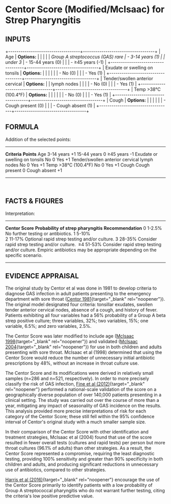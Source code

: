 # Centor Score (Modified/McIsaac) for Strep Pharyngitis

## INPUTS

+-----------------------------------+-----------------------------------+
| Age                               | **Options:**                      |
|                                   |                                   |
| *Group A streptococcus (GAS) rare | -   3-14 years (1)                |
| under 3*                          | -   15-44 years (0)               |
|                                   | -   ≥45 years (-1)                |
+-----------------------------------+-----------------------------------+
| Exudate or swelling on tonsils    | **Options:**                      |
|                                   |                                   |
|                                   | -   No (0)                        |
|                                   | -   Yes (1)                       |
+-----------------------------------+-----------------------------------+
| Tender/swollen anterior cervical  | **Options:**                      |
| lymph nodes                       |                                   |
|                                   | -   No (0)                        |
|                                   | -   Yes (1)                       |
+-----------------------------------+-----------------------------------+
| Temp \>38°C (100.4°F)             | **Options:**                      |
|                                   |                                   |
|                                   | -   No (0)                        |
|                                   | -   Yes (1)                       |
+-----------------------------------+-----------------------------------+
| Cough                             | **Options:**                      |
|                                   |                                   |
|                                   | -   Cough present (0)             |
|                                   | -   Cough absent (1)              |
+-----------------------------------+-----------------------------------+

## FORMULA

Addition of the selected points:

  ---------------------------------------------- --------------- ------------
  **Criteria**                                                   **Points**
  Age                                            3-14 years      +1
                                                 15-44 years     0
                                                 ≥45 years       -1
  Exudate or swelling on tonsils                 No              0
                                                 Yes             +1
  Tender/swollen anterior cervical lymph nodes   No              0
                                                 Yes             +1
  Temp \>38°C (100.4°F)                          No              0
                                                 Yes             +1
  Cough                                          Cough present   0
                                                 Cough absent    +1
  ---------------------------------------------- --------------- ------------

 

## FACTS & FIGURES

Interpretation:

  ------------------ -------------------------------------- -------------------------------------------------------------------------------------------------------------------------
  **Centor Score**   **Probability of strep pharyngitis**   **Recommendation**
  0                  1-2.5%                                 No further testing or antibiotics.
  1                  5-10%                                  
  2                  11-17%                                 Optional rapid strep testing and/or culture.
  3                  28-35%                                 Consider rapid strep testing and/or culture. 
  ≥4                 51-53%                                 Consider rapid strep testing and/or culture. Empiric antibiotics may be appropriate depending on the specific scenario.
  ------------------ -------------------------------------- -------------------------------------------------------------------------------------------------------------------------

## EVIDENCE APPRAISAL

The original study by Centor et al was done in 1981 to develop criteria
to diagnose GAS infection in adult patients presenting to the emergency
department with sore throat ([Centor
1981](https://www.ncbi.nlm.nih.gov/pubmed/6763125){target="_blank"
rel="noopener"}). The original model designated four criteria: tonsillar
exudates, swollen tender anterior cervical nodes, absence of a cough,
and history of fever. Patients exhibiting all four variables had a 56%
probability of a Group A beta strep positive culture; three variables,
32%; two variables, 15%; one variable, 6.5%; and zero variables, 2.5%.

The Centor Score was later modified to include age ([McIsaac
1998](https://www.ncbi.nlm.nih.gov/pubmed/9475915){target="_blank"
rel="noopener"}) and validated ([McIsaac
2004](https://jama.jamanetwork.com/article.aspx?articleid=198485){target="_blank"
rel="noopener"}) for use in both children and adults presenting with
sore throat. McIsaac et al (1998) determined that using the Centor Score
would reduce the number of unnecessary initial antibiotic prescriptions
by 48%, without an increase in throat culture use.

The Centor Score and its modifications were derived in relatively small
samples (n=286 and n=521, respectively). In order to more precisely
classify the risk of GAS infection, [Fine et al
(2012)](https://www.ncbi.nlm.nih.gov/pmc/articles/PMC3627733/){target="_blank"
rel="noopener"} performed a national-scale validation of the score on a
geographically diverse population of over 140,000 patients presenting in
a clinical setting. The study was carried out over the course of more
than a year, mitigating any impact of seasonality of GAS incidence on
the results. This analysis provided more precise interpretations of risk
for each category of the Centor Score; these still fell within the 95%
confidence interval of Centor\'s original study with a much smaller
sample size.

In their comparison of the Centor Score with other identification and
treatment strategies, McIsaac et al (2004) found that use of the score
resulted in fewer overall tests (cultures and rapid tests) per person
but more throat cultures (96.1% of adults) than other strategies. As a
result, the Centor Score represented a compromise, requiring the least
diagnostic testing, providing 100% sensitivity and greater than 90%
specificity in both children and adults, and producing significant
reductions in unnecessary use of antibiotics, compared to other
strategies.

[Harris et al
(2016)](https://annals.org/article.aspx?articleid=2481815){target="_blank"
rel="noopener"} encourage the use of the Centor Score primarily to
identify patients with a low probability of Group A streptococcal
pharyngitis who do not warrant further testing, citing the criteria\'s
low positive predictive value.
